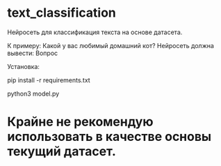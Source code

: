 # text_classification
Нейросеть для классификация текста на основе датасета.


К примеру: Какой у вас любимый домашний кот? Нейросеть должна вывести: Вопрос 

Установка:

pip install -r requirements.txt

python3 model.py


# Крайне не рекомендую использовать в качестве основы текущий датасет.
